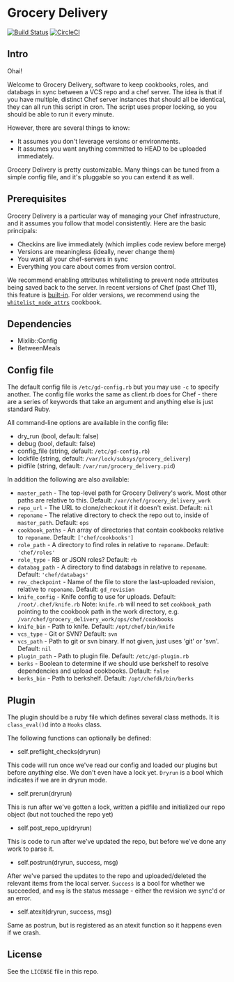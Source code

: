# Grocery Delivery

[![Build Status](https://travis-ci.org/facebook/grocery-delivery.svg)](http://travis-ci.org/facebook/grocery-delivery)
[![CircleCI](https://circleci.com/gh/facebook/grocery-delivery.svg?style=svg)](https://circleci.com/gh/facebook/grocery-delivery)

## Intro
Ohai!

Welcome to Grocery Delivery, software to keep cookbooks, roles, and databags in
sync between a VCS repo and a chef server. The idea is that if you have
multiple, distinct Chef server instances that should all be identical, they can
all run this script in cron. The script uses proper locking, so you should be
able to run it every minute.

However, there are several things to know:
* It assumes you don't leverage versions or environments.
* It assumes you want anything committed to HEAD to be uploaded immediately.

Grocery Delivery is pretty customizable. Many things can be tuned from a simple
config file, and it's pluggable so you can extend it as well.

## Prerequisites

Grocery Delivery is a particular way of managing your Chef infrastructure,
and it assumes you follow that model consistently. Here are the basic
principals:

* Checkins are live immediately (which implies code review before merge)
* Versions are meaningless (ideally, never change them)
* You want all your chef-servers in sync
* Everything you care about comes from version control.

We recommend enabling attributes whitelisting to prevent node attributes being
saved back to the server. In recent versions of Chef (past Chef 11), this
feature is [built-in](https://docs.chef.io/nodes/#whitelist-attributes). For
older versions, we recommend using the
[`whitelist_node_attrs`](https://github.com/chef-boneyard/whitelist-node-attrs)
cookbook.

## Dependencies

* Mixlib::Config
* BetweenMeals

## Config file

The default config file is `/etc/gd-config.rb` but you may use `-c` to specify
another. The config file works the same as client.rb does for Chef - there
are a series of keywords that take an argument and anything else is just
standard Ruby.

All command-line options are available in the config file:
* dry_run (bool, default: false)
* debug (bool, default: false)
* config_file (string, default: `/etc/gd-config.rb`)
* lockfile (string, default: `/var/lock/subsys/grocery_delivery`)
* pidfile (string, default: `/var/run/grocery_delivery.pid`)

In addition the following are also available:
* `master_path` - The top-level path for Grocery Delivery's work. Most other
  paths are relative to this. Default: `/var/chef/grocery_delivery_work`
* `repo_url` - The URL to clone/checkout if it doesn't exist. Default: `nil`
* `reponame` - The relative directory to check the repo out to, inside of
  `master_path`. Default: `ops`
* `cookbook_paths` - An array of directories that contain cookbooks relative to
  `reponame`. Default: `['chef/cookbooks']`
* `role_path` - A directory to find roles in relative to `reponame`. Default:
  `'chef/roles'`
* `role_type` - RB or JSON roles? Default: `rb`
* `databag_path` - A directory to find databags in relative to `reponame`.
  Default: `'chef/databags'`
* `rev_checkpoint` - Name of the file to store the last-uploaded revision,
  relative to `reponame`. Default: `gd_revision`
* `knife_config` - Knife config to use for uploads. Default:
  `/root/.chef/knife.rb`
  Note: `knife.rb` will need to set `cookbook_path` pointing to the cookbook
  path in the work directory,
  e.g. `/var/chef/grocery_delivery_work/ops/chef/cookbooks`
* `knife_bin` - Path to knife. Default: `/opt/chef/bin/knife`
* `vcs_type` - Git or SVN? Default: `svn`
* `vcs_path` - Path to git or svn binary. If not given, just uses 'git' or 'svn'.
  Default: `nil`
* `plugin_path` - Path to plugin file. Default: `/etc/gd-plugin.rb`
* `berks` - Boolean to determine if we should use berkshelf to resolve
  dependencies and upload cookbooks. Default: `false`
* `berks_bin` - Path to berkshelf. Default: `/opt/chefdk/bin/berks`

## Plugin

The plugin should be a ruby file which defines several class methods. It is
`class_eval()`d into a `Hooks` class.

The following functions can optionally be defined:

* self.preflight_checks(dryrun)

This code will run once we've read our config and loaded our plugins but before
*anything* else. We don't even have a lock yet. `Dryrun` is a bool which
indicates if we are in dryrun mode.

* self.prerun(dryrun)

This is run after we've gotten a lock, written a pidfile and initialized our
repo object (but not touched the repo yet)

* self.post_repo_up(dryrun)

This is code to run after we've updated the repo, but before we've done any work
to parse it.

* self.postrun(dryrun, success, msg)

After we've parsed the updates to the repo and uploaded/deleted the relevant
items from the local server. `Success` is a bool for whether we succeeded, and
`msg` is the status message - either the revision we sync'd or an error.

* self.atexit(dryrun, success, msg)

Same as postrun, but is registered as an atexit function so it happens even
if we crash.

## License

See the `LICENSE` file in this repo.
